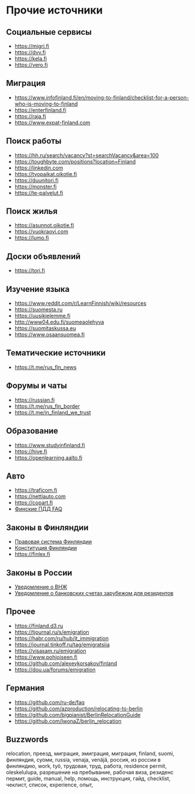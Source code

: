 # Прочие источники

## Социальные сервисы

- https://migri.fi
- https://dvv.fi
- https://kela.fi
- https://vero.fi

## Миграция

- https://www.infofinland.fi/en/moving-to-finland/checklist-for-a-person-who-is-moving-to-finland
- https://enterfinland.fi
- https://raja.fi
- https://www.expat-finland.com

## Поиск работы

- https://hh.ru/search/vacancy?st=searchVacancy&area=100
- https://toughbyte.com/positions?location=Finland
- https://linkedin.com
- https://tyopaikat.oikotie.fi
- https://duunitori.fi
- https://monster.fi
- https://te-palvelut.fi

## Поиск жилья

- https://asunnot.oikotie.fi
- https://vuokraovi.com
- https://lumo.fi

## Доски объявлений

- https://tori.fi

## Изучение языка

- https://www.reddit.com/r/LearnFinnish/wiki/resources
- https://suomesta.ru
- https://uusikielemme.fi
- http://www04.edu.fi/suomeaolehyva
- https://suomitaskussa.eu
- https://www.osaansuomea.fi

## Тематические источники

- https://t.me/rus_fin_news

## Форумы и чаты

- https://russian.fi
- https://t.me/rus_fin_border
- https://t.me/in_finland_we_trust

## Образование

- https://www.studyinfinland.fi
- https://hive.fi
- https://openlearning.aalto.fi

## Авто

- https://traficom.fi
- https://nettiauto.com
- https://copart.fi
- [Финские ПДД FAQ](https://finland.d3.ru/finskie-pdd-bolshoi-faq-1678069)

## Законы в Финляндии

- [Правовая система Финляндии](https://www.suomesta.ru/2020/11/12/orlov-v-g-pravovaya-sistema-finlyandii-2020-statya)
- [Конституция Финляндии](https://web.archive.org/web/20200312003848/http://www.finlex.fi/fi/laki/kaannokset/1999/ru19990731.pdf)
- https://finlex.fi

## Законы в России

- [Уведомление о ВНЖ](https://journal.tinkoff.ru/ask/uvedomlenie-o-vnzh)
- [Уведомление о банковских счетах зарубежом для резидентов](https://journal.tinkoff.ru/news/rasskazhite-fns-o-schete)

## Прочее

- https://finland.d3.ru
- https://tjournal.ru/s/emigration
- https://habr.com/ru/hub/it_immigration
- https://journal.tinkoff.ru/tag/emigratsiia
- https://visasam.ru/emigration
- https://www.pohjoiseen.fi
- https://github.com/alexeykorsakov/finland
- https://dou.ua/forums/emigration

## Германия

- https://github.com/ru-de/faq
- https://github.com/azproduction/relocating-to-berlin
- https://github.com/bigpianist/BerlinRelocationGuide
- https://github.com/IwonaZ/berlin_relocation

## Buzzwords
relocation, преезд, миграция, эмиграция, миграция,
finland, suomi, финляндия, суоми,
russia, venaja, venäjä, россия, из россии в финляндию,
work, työ, трудовая, труд, работа,
residence permit, oleskelulupa, разрешение на пребывание, рабочая виза, резиденс пермит,
guide, manual, help, помощь, инструкция, гайд,
checklist, чеклист, список,
experience, опыт,
